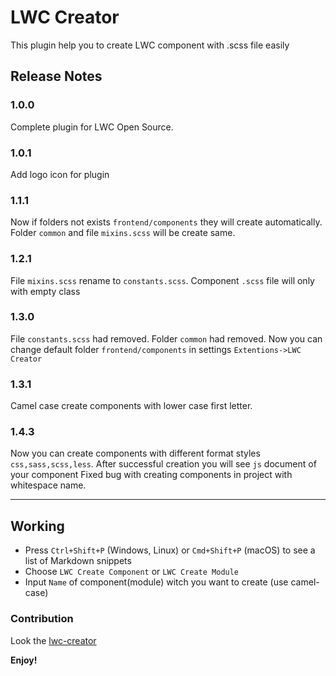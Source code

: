 # LWC Creator

This plugin help you to create LWC component with .scss file easily

## Release Notes
### 1.0.0

Complete plugin for LWC Open Source.

### 1.0.1

Add logo icon for plugin

### 1.1.1

Now if folders not exists `frontend/components` they will create automatically. Folder `common` and file `mixins.scss` will be create same.

### 1.2.1

File `mixins.scss` rename to `constants.scss`.
Component `.scss` file will only with empty class

### 1.3.0

File `constants.scss` had removed.
Folder `common` had removed.
Now you can change default folder `frontend/components` in settings `Extentions->LWC Creator`

### 1.3.1

Camel case create components with lower case first letter.

### 1.4.3

Now you can create components with different format styles `css,sass,scss,less`.
After successful creation you will see `js` document of your component
Fixed bug with creating components in project with whitespace name.

-----------------------------------------------------------------------------------------------------------

## Working

* Press `Ctrl+Shift+P` (Windows, Linux) or `Cmd+Shift+P` (macOS) to see a list of Markdown snippets
* Choose `LWC Create Component` or `LWC Create Module`
* Input `Name` of component(module) witch you want to create (use camel-case)


### Contribution

Look the [lwc-creator](https://github.com/zankoav/LWC-Creator) 

**Enjoy!**
